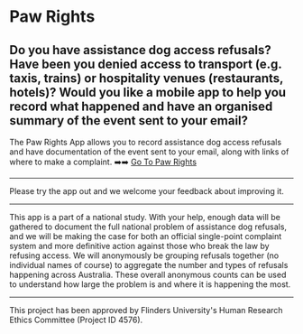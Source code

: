 # Paw Rights

## Do you have assistance dog access refusals? Have been you denied access to transport (e.g. taxis, trains) or hospitality venues (restaurants, hotels)? Would you like a mobile app to help you record what happened and have an organised summary of the event sent to your email?


The Paw Rights App allows you to record assistance dog access refusals and have documentation of the event sent to your email, along with links of where to make a complaint. :arrow_right::arrow_right: [Go To Paw Rights](https://docassemble3.flinders.edu.au)

---

Please try the app out and we welcome your feedback about improving it.


---

This app is a part of a national study. With your help, enough data will be gathered to document the full national problem of assistance dog refusals, and we will be making the case for both an official single-point complaint system and more definitive action against those who break the law by refusing access. We will anonymously be grouping refusals together (no individual names of course) to aggregate the number and types of refusals happening across Australia. These overall anonymous counts can be used to understand how large the problem is and where it is happening the most.

---

This project has been approved by Flinders University's Human Research Ethics Committee (Project ID 4576).
